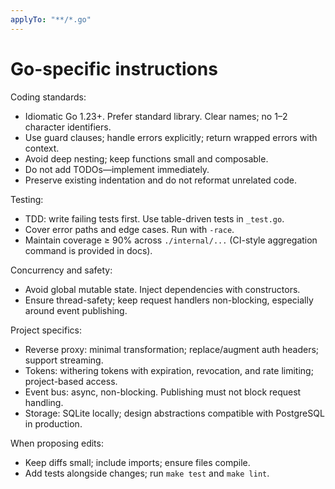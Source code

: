 ```yaml
---
applyTo: "**/*.go"
---
```


# Go-specific instructions

Coding standards:
- Idiomatic Go 1.23+. Prefer standard library. Clear names; no 1–2 character identifiers.
- Use guard clauses; handle errors explicitly; return wrapped errors with context.
- Avoid deep nesting; keep functions small and composable.
- Do not add TODOs—implement immediately.
- Preserve existing indentation and do not reformat unrelated code.

Testing:
- TDD: write failing tests first. Use table-driven tests in `_test.go`.
- Cover error paths and edge cases. Run with `-race`.
- Maintain coverage ≥ 90% across `./internal/...` (CI-style aggregation command is provided in docs).

Concurrency and safety:
- Avoid global mutable state. Inject dependencies with constructors.
- Ensure thread-safety; keep request handlers non-blocking, especially around event publishing.

Project specifics:
- Reverse proxy: minimal transformation; replace/augment auth headers; support streaming.
- Tokens: withering tokens with expiration, revocation, and rate limiting; project-based access.
- Event bus: async, non-blocking. Publishing must not block request handling.
- Storage: SQLite locally; design abstractions compatible with PostgreSQL in production.

When proposing edits:
- Keep diffs small; include imports; ensure files compile.
- Add tests alongside changes; run `make test` and `make lint`.

 
